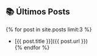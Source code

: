## 📚 Últimos Posts  
{% for post in site.posts limit:3 %}  
- [{{ post.title }}]({{ post.url }})  
{% endfor %}  
